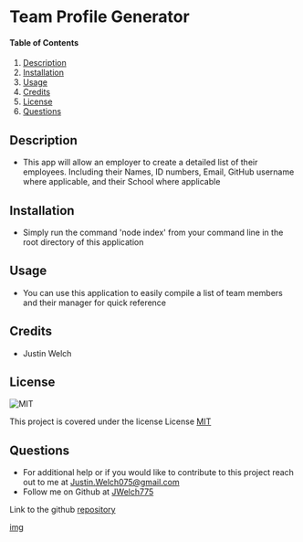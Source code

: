 # Team Profile Generator
  
#### Table of Contents
1. [Description](#description)
2. [Installation](#installation)
3. [Usage](#usage)
4. [Credits](#credits)
5. [License](#license)
6. [Questions](#questions)
## Description
* This app will allow an employer to create a detailed list of their employees. Including their Names, ID numbers, Email, GitHub username where applicable, and their School where applicable
## Installation 
* Simply run the command 'node index' from your command line in the root directory of this application
## Usage 
* You can use this application to easily compile a list of team members and their manager for quick reference
## Credits
* Justin Welch

## License
    
![MIT](https://img.shields.io/badge/license-MIT-blue.svg)

This project is covered under the license License [MIT](https://opensource.org/licenses/MIT)
    

## Questions
* For additional help or if you would like to contribute to this project reach out to me at Justin.Welch075@gmail.com
* Follow me on Github at [JWelch775](http://github.com/JWelch775)

Link to the github [repository](https://github.com/JWelch775/team-profile-generator)

[img](./assets/images/project-image)
